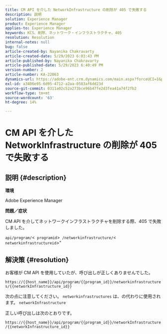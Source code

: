 ```yaml
---
title: CM API を介した NetworkInfrastructure の削除が 405 で失敗する
description: 説明
solution: Experience Manager
product: Experience Manager
applies-to: Experience Manager
keywords: KCS、削除、ネットワーク・インフラストラクチャ、405
resolution: Resolution
internal-notes: null
bug: false
article-created-by: Nayanika Chakravarty
article-created-date: 5/29/2023 6:03:43 PM
article-published-by: Nayanika Chakravarty
article-published-date: 5/29/2023 6:40:49 PM
version-number: 2
article-number: KA-22063
dynamics-url: https://adobe-ent.crm.dynamics.com/main.aspx?forceUCI=1&pagetype=entityrecord&etn=knowledgearticle&id=04918225-4bfe-ed11-8f6e-6045bd006793
exl-id: a3406e95-6d95-4712-a2aa-0583af6dd23d
source-git-commit: 0311a02c52a273bce96b47fe2d3fea41a74f2fb2
workflow-type: tm+mt
source-wordcount: '63'
ht-degree: 14%

---
```


# CM API を介した NetworkInfrastructure の削除が 405 で失敗する

## 説明 {#description}


<b>環境</b>

Adobe Experience Manager

<b>問題／症状</b>

CM API を介してネットワークインフラストラクチャを削除する際、405 で失敗しました。

`api/program/`&lt;` programid`>` /networkinfrastructure/`&lt;` networkinfrastructureid`>&quot;


## 解決策 {#resolution}


お客様が CM API を使用していたが、呼び出しが正しくありませんでした。

`https://{{host_name}}/api/program/{{program_id}}/networkinfrastructures/{{networkInfrastructure_id}}`

次の点に注意してください。 `networkinfrastructures` は、の代わりに使用されます。 `networkInfrastructure`

正しい呼び出しは次のとおりです。

`https://{{host_name}}/api/program/{{program_id}}/networkInfrastructure /{{networkInfrastructure_id}}`
